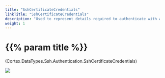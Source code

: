 ```yaml
---
title: "SshCertificateCredentials"
linkTitle: "SshCertificateCredentials"
description: "Used to represent details required to authenticate with a server, using public key credentials."
weight: 1
---
```


# {{% param title %}}

<p class="namespace">(Cortex.DataTypes.Ssh.Authentication.SshCertificateCredentials)</p>

<img src="/images/work-in-progress.jpg">
